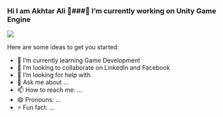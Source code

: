 ### Hi  I am Akhtar Ali 👋###🔭 I’m currently working on Unity Game Engine
<img src="https://avatars.githubusercontent.com/u/56923998?v=4">


Here are some ideas to get you started:

- 🌱 I’m currently learning Game Development
- 👯 I’m looking to collaborate on LinkedIn and Facebook
- 🤔 I’m looking for help with 
- 💬 Ask me about ...
- 📫 How to reach me: ...
- 😄 Pronouns: ...
- ⚡ Fun fact: ...

